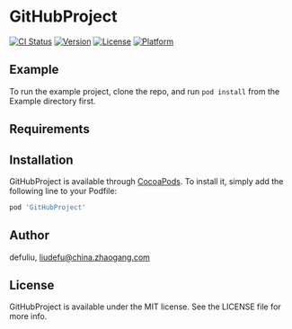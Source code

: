 # GitHubProject

[![CI Status](http://img.shields.io/travis/defuliu/GitHubProject.svg?style=flat)](https://travis-ci.org/defuliu/GitHubProject)
[![Version](https://img.shields.io/cocoapods/v/GitHubProject.svg?style=flat)](http://cocoapods.org/pods/GitHubProject)
[![License](https://img.shields.io/cocoapods/l/GitHubProject.svg?style=flat)](http://cocoapods.org/pods/GitHubProject)
[![Platform](https://img.shields.io/cocoapods/p/GitHubProject.svg?style=flat)](http://cocoapods.org/pods/GitHubProject)

## Example

To run the example project, clone the repo, and run `pod install` from the Example directory first.

## Requirements

## Installation

GitHubProject is available through [CocoaPods](http://cocoapods.org). To install
it, simply add the following line to your Podfile:

```ruby
pod 'GitHubProject'
```

## Author

defuliu, liudefu@china.zhaogang.com

## License

GitHubProject is available under the MIT license. See the LICENSE file for more info.
